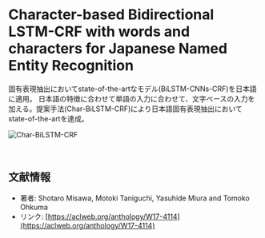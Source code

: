 # Character-based Bidirectional LSTM-CRF with words and characters for Japanese Named Entity Recognition

固有表現抽出においてstate-of-the-artなモデル(BiLSTM-CNNs-CRF)を日本語に適用。 日本語の特徴に合わせて単語の入力に合わせて、文字ベースの入力を加える。提案手法(Char-BiLSTM-CRF)により日本語固有表現抽出においてstate-of-the-artを達成。 



![Char-BiLSTM-CRF](https://user-images.githubusercontent.com/53220859/63638789-91e4e700-c6c7-11e9-982c-33f2609871f7.png)

<br>

## 文献情報

- 著者: Shotaro Misawa, Motoki Taniguchi, Yasuhide Miura and Tomoko Ohkuma
- リンク: [https://aclweb.org/anthology/W17-4114](https://aclweb.org/anthology/W17-4114)

